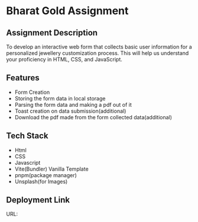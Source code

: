 # Bharat Gold Assignment

## Assignment Description

To develop an interactive web form that collects basic user information for a personalized jewellery customization process. This will help us understand your proficiency in HTML, CSS, and JavaScript.

## Features

- Form Creation
- Storing the form data in local storage
- Parsing the form data and making a pdf out of it
- Toast creation on data submission(additional)
- Download the pdf made from the form collected data(additional)

## Tech Stack

- Html
- CSS
- Javascript
- Vite(Bundler) Vanilla Template
- pnpm(package manager)
- Unsplash(for Images)

## Deployment Link

URL:
